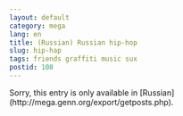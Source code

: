 ```yaml
---
layout: default
category: mega
lang: en
title: (Russian) Russian hip-hop
slug: hip-hap
tags: friends graffiti music sux 
postid: 108
---
```

<p>Sorry, this entry is only available in [Russian](http://mega.genn.org/export/getposts.php).</p>
